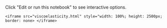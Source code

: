 Click "Edit or run this notebook" to see interactive options.

```@raw html
<iframe src="viscoelasticity.html" style="width: 100%; height: 2500px; border: none> </iframe> 
```